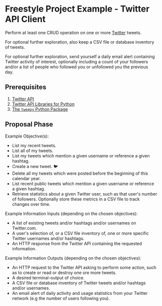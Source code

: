 # Freestyle Project Example - Twitter API Client

Perform at least one CRUD operation on one or more [Twitter](https://twitter.com/) tweets.

For optional further exploration, also keep a CSV file or database inventory of tweets.

For optional further exploration, send yourself a daily email alert containing Twitter activity of interest, optionally including a count of your followers and/or a list of people who followed you or unfollowed you the previous day.

## Prerequisites

  1. [Twitter API](https://dev.twitter.com/rest/public)
  1. [Twitter API Libraries for Python](https://dev.twitter.com/resources/twitter-libraries#python)
  1. [The `tweepy` Python Package](/notes/programming-languages/python/packages/tweepy.md)

## Proposal Phase

Example Objective(s):

  + List my recent tweets.
  + List all of my tweets.
  + List my tweets which mention a given username or reference a given hashtag.
  + Create a new tweet. :bird:
  + Delete all my tweets which were posted before the beginning of this calendar year.
  + List recent public tweets which mention a given username or reference a given hashtag.
  + Retrieve statistics about a given Twitter user, such as that user's number of followers. Optionally store these metrics in a CSV file to track changes over time.

Example Information Inputs (depending on the chosen objectives):

  + A list of existing tweets and/or hashtags and/or usernames on Twitter.com.
  + A user's selection of, or a CSV file inventory of, one or more specific Twitter usernames and/or hashtags.
  + An HTTP response from the Twitter API containing the requested information.

Example Information Outputs (depending on the chosen objectives):

  + An HTTP request to the Twitter API asking to perform some action, such as to create or read or destroy one ore more tweets.
  + A desired terminal-output of choice.
  + A CSV file or database inventory of Twitter tweets and/or hashtags and/or usernames.
  + An email alert of daily activity and usage statistics from your Twitter network (e.g the number of users following you).
